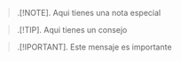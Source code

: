 > .[!NOTE].
> Aqui tienes una nota especial

> .[!TIP].
> Aqui tienes un consejo

> .[!IPORTANT].
> Este mensaje es importante